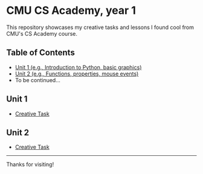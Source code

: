 # CMU CS Academy, year 1

This repository showcases my creative tasks and lessons I found cool from CMU's CS Academy course.

## Table of Contents

- [Unit 1 (e.g., Introduction to Python, basic graphics)](#unit-1)
- [Unit 2 (e.g., Functions, properties, mouse events)](#unit-2)
- To be continued...

## Unit 1

- [Creative Task](./Unit1/README.md)

## Unit 2

- [Creative Task](./Unit2/README.md)


---


Thanks for visiting!
